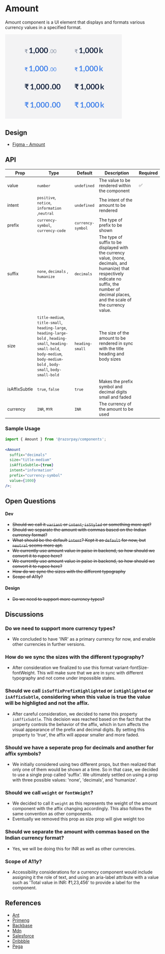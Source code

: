 # Amount <!-- omit in toc -->

Amount component is a UI element that displays and formats various currency values in a specified format.

<img  src="./amount-thumbnail.png"  width="380" />

## Design

- [Figma - Amount](https://www.figma.com/file/jubmQL9Z8V7881ayUD95ps/Blade---Payment-Light?node-id=28012%3A580578&t=3peAz8A2n2Gw4WMl-1)

## API

| Prop          | Type                                                                                                                                                                              | Default           | Description                                                                                                                                                                                         | Required |
| ------------- | --------------------------------------------------------------------------------------------------------------------------------------------------------------------------------- | ----------------- | --------------------------------------------------------------------------------------------------------------------------------------------------------------------------------------------------- | -------- |
| value         | `number`                                                                                                                                                                          | `undefined`       | The value to be rendered within the component                                                                                                                                                       | ✅       |
| intent        | `positive`, `notice`, `information` ,`neutral`                                                                                                                                    | `undefined`       | The intent of the amount to be rendered                                                                                                                                                             |
| prefix        | `currency-symbol`, `currency-code`                                                                                                                                                | `currency-symbol` | The type of prefix to be shown                                                                                                                                                                      |          |
| suffix        | `none`, `decimals` , `humanize`                                                                                                                                                   | `decimals`        | The type of suffix to be displayed with the currency value, (none, decimals, and humanize) that respectively indicate no suffix, the number of decimal places, and the scale of the currency value. |          |
| size          | `title-medium`, `title-small`, `heading-large`, `heading-large-bold` , `heading-small`, `heading-small-bold`, `body-medium`, `body-medium-bold` , `body-small`, `body-small-bold` | `heading-small`   | The size of the amount to be rendered in sync with the title heading and body sizes                                                                                                                 |          |
| isAffixSubtle | `true`, `false`                                                                                                                                                                   | `true`            | Makes the prefix symbol and decimal digits small and faded                                                                                                                                          |          |
| currency      | `INR`, `MYR`                                                                                                                                                                      | `INR`             | The currency of the amount to be used                                                                                                                                                               |          |

### Sample Usage

```jsx
import { Amount } from '@razorpay/components';

<Amount
  suffix="decimals"
  size="title-medium"
  isAffixSubtle={true}
  intent="information"
  prefix="currency-symbol"
  value={1000}
/>;
```

## Open Questions

#### Dev

- ~~Should we call it `variant` or `intent`, `isStyled` or something more apt?~~
- ~~Should we separate the amount with commas based on the Indian currency format?~~
- ~~What should be the default `intent`? Kept it as `default` for now, but `neutral` seems more apt.~~
- ~~We currently use amount value in paise in backend, so how should we convert it to rupee here?~~
- ~~We currently use amount value in paise in backend, so how should we convert it to rupee here?~~
- ~~How do we sync the sizes with the different typography~~
- ~~Scope of A11y?~~

#### Design

- ~~Do we need to support more currency types?~~

## Discussions

### Do we need to support more currency types?

- We concluded to have 'INR' as a primary currency for now, and enable other currencies in further versions.

### How do we sync the sizes with the different typography?

- After consideration we finalized to use this format variant-fontSize-fontWeight. This will make sure that we are in sync with different typography and not come under impossible states.

### Should we call `isSuffixPrefixHighlighted` or `isHighlighted` or `isAffixSubtle`, considering when this value is true the value will be highligted and not the affix.

- After careful consideration, we decided to name this property `isAffixSubtle`. This decision was reached based on the fact that the property controls the behavior of the affix, which in turn affects the visual appearance of the prefix and decimal digits. By setting this property to 'true', the affix will appear smaller and more faded.

### Should we have a seperate prop for decimals and another for affix symbols?

- We initially considered using two different props, but then realized that only one of them would be shown at a time. So in that case, we decided to use a single prop called 'suffix'. We ultimately settled on using a prop with three possible values: 'none', 'decimals', and 'humanize'.

### Should we call `weight` or `fontWeight`?

- We decided to call it `weight` as this represents the weight of the amount component with the affix changing accordingly. This also follows the same convention as other components.
- Eventually we removed this prop as size prop will give weight too

### Should we separate the amount with commas based on the Indian currency format?

- Yes, we will be doing this for INR as well as other currencies.

### Scope of A11y?

- Accessibility considerations for a currency component would include assigning it the role of text, and using an aria-label attribute with a value such as 'Total value in INR: ₹1,23,456' to provide a label for the component.

## References

- [Ant](https://ant.design/components/input)
- [Primeng](https://primeng.org/inputnumber)
- [Backbase](https://designsystem.backbase.com/v1/components/amount/web)
- [Mdn](https://developer.mozilla.org/en-US/docs/Web/JavaScript/Reference/Global_Objects/Intl/NumberFormat)
- [Salesforce](https://developer.salesforce.com/docs/component-library/bundle/ui:inputCurrency)
- [Dribbble](https://dribbble.com/tags/money_components)
- [Pega](https://design.pega.com/design/currency/)
